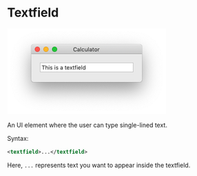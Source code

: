# Textfield

![A textfield.](img/textfield.png)

An UI element where the user can type single-lined text.

Syntax:

```xml
<textfield>...</textfield>
```

Here, `...` represents text you want to appear inside the textfield.

